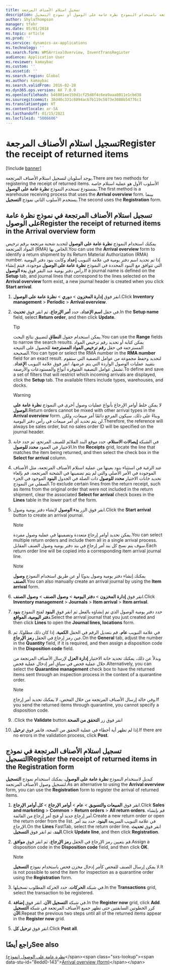 ```yaml
---
title: تسجيل استلام الأصناف المرجعة
description: يمكنك تسجيل استلام الأصناف المرتجعة باستخدام النموذج نظرة عامة على الوصول أو نموذج التسجيل.
author: ShylaThompson
manager: tfehr
ms.date: 05/01/2018
ms.topic: article
ms.prod: ''
ms.service: dynamics-ax-applications
ms.technology: ''
ms.search.form: WMSArrivalOverview, InventTransRegister
audience: Application User
ms.reviewer: kamaybac
ms.custom: ''
ms.assetid: ''
ms.search.region: Global
ms.author: kamaybac
ms.search.validFrom: 2016-02-28
ms.dyn365.ops.version: AX 7.0.0
ms.openlocfilehash: b46801ee150d1cf25d8f4c6ea9aaa8011e1cbd38
ms.sourcegitcommit: 38d40c331c8894acb7b119c5073e3088b54776c1
ms.translationtype: HT
ms.contentlocale: ar-SA
ms.lasthandoff: 01/15/2021
ms.locfileid: "5006606"
---
```

# <a name="register-the-receipt-of-returned-items"></a><span data-ttu-id="8edd0-103">تسجيل استلام الأصناف المرجعة</span><span class="sxs-lookup"><span data-stu-id="8edd0-103">Register the receipt of returned items</span></span> 

[!include [banner](../includes/banner.md)]


<span data-ttu-id="8edd0-104">يوجد أسلوبان لتسجيل استلام الأصناف المرتجعة.</span><span class="sxs-lookup"><span data-stu-id="8edd0-104">There are two methods for registering the receipt of returned items.</span></span> <span data-ttu-id="8edd0-105">الأسلوب الأول هو عملية استلام خاصة بمستودع تستخدم النموذج **نظرة عامة على الوصول**.</span><span class="sxs-lookup"><span data-stu-id="8edd0-105">The first method is a warehouse receiving process that uses the **Arrival overview** form.</span></span> <span data-ttu-id="8edd0-106">بينما يستخدم الأسلوب الثاني نموذج **التسجيل**.</span><span class="sxs-lookup"><span data-stu-id="8edd0-106">The second uses the **Registration** form.</span></span>

## <a name="register-the-receipt-of-returned-items-in-the-arrival-overview-form"></a><span data-ttu-id="8edd0-107">تسجيل استلام الأصناف المرتجعة في نموذج نظرة عامة على الوصول</span><span class="sxs-lookup"><span data-stu-id="8edd0-107">Register the receipt of returned items in the Arrival overview form</span></span>

<span data-ttu-id="8edd0-108">يمكنك استخدام النموذج **نظرة عامة على الوصول** لتحديد شحنة مرتجعة برقم ترخيص المواد المرتجعة (RMA) الخاص بها.</span><span class="sxs-lookup"><span data-stu-id="8edd0-108">You can use the **Arrival overview** form to identify a return shipment by its Return Material Authorization (RMA) number.</span></span> <span data-ttu-id="8edd0-109">إذا تم تحديد اسم دفتر يومية في علامة التبويب **إعداد** وكانت بنود دفتر اليومية التي تتوافق مع البنود المحددة في النموذج **نظرة عامة على الوصول** موجودة، فيتم إنشاء رأس دفتر يومية عند النقر فوق **بدء الوصول**.</span><span class="sxs-lookup"><span data-stu-id="8edd0-109">If a journal name is defined on the **Setup** tab, and journal lines that correspond to the lines selected on the **Arrival overview** form exist, a new journal header is created when you click **Start arrival**.</span></span>

1.  <span data-ttu-id="8edd0-110">انقر فوق **إدارة المخزون** \> **دوري** \> **نظرة عامة على الوصول**.</span><span class="sxs-lookup"><span data-stu-id="8edd0-110">Click **Inventory management** \> **Periodic** \> **Arrival overview**.</span></span>

2.  <span data-ttu-id="8edd0-111">في حقل **اسم الإعداد**، حدد **أمر الإرجاع**، ثم انقر فوق **تحديث**.</span><span class="sxs-lookup"><span data-stu-id="8edd0-111">In the **Setup name** field, select **Return order**, and then click **Update**.</span></span>
    

    > [!TIP]
    > <P><span data-ttu-id="8edd0-112">يمكن استخدام حقول <STRONG>النطاق</STRONG> لتضييق نتائج البحث.</span><span class="sxs-lookup"><span data-stu-id="8edd0-112">You can use the <STRONG>Range</STRONG> fields to narrow the search results.</span></span> <span data-ttu-id="8edd0-113">يمكن كتابة أو تحديد رقم ترخيص المواد المسترجعة في حقل <STRONG>رقم ترخيص المواد المسترجعة</STRONG> للحصول على النتيجة الصحيحة.</span><span class="sxs-lookup"><span data-stu-id="8edd0-113">You can type or select the RMA number in the <STRONG>RMA number</STRONG> field for an exact result.</span></span> <span data-ttu-id="8edd0-114">لتحديد وحفظ مجموعة من عوامل التصفية التي ستقوم بتقييد عمليات الوصول الواردة التي يتم عرضها، انقر فوق علامة التبويب <STRONG>الإعداد</STRONG>. تشمل عوامل التصفية المتوفرة أنواع والمستودعات والأرصفة.</span><span class="sxs-lookup"><span data-stu-id="8edd0-114">To define and save a set of filters that will restrict which incoming arrivals are displayed, click the <STRONG>Setup</STRONG> tab. The available filters include types, warehouses, and docks.</span></span></P>

    

    > [!WARNING]
    > <P><span data-ttu-id="8edd0-115">لا يمكن خلط أوامر الإرجاع بأنواع عمليات وصول أخرى في النموذج <STRONG>نظرة عامة على الوصول</STRONG>.</span><span class="sxs-lookup"><span data-stu-id="8edd0-115">Return orders cannot be mixed with other arrival types in the <STRONG>Arrival overview</STRONG> form.</span></span> <span data-ttu-id="8edd0-116">وبناءً على ذلك، سيكون المرجع دائمًا أمر مبيعات، ولكن لن يتم تحديد أي أمر مبيعات في رأس دفتر اليومية.</span><span class="sxs-lookup"><span data-stu-id="8edd0-116">Therefore, the reference will always be sales order, but no sales order ID will be specified on the journal header.</span></span></P>



3.  <span data-ttu-id="8edd0-117">في الشبكة **إيصالات الاستلام**، حدد موقع البند الملائم للصنف المرتجع، ثم حدد خانة الاختيار في العمود **محدد للوصول**.</span><span class="sxs-lookup"><span data-stu-id="8edd0-117">In the **Receipts** grid, locate the line that matches the item being returned, and then select the check box in the **Select for arrival** column.</span></span>

4.  <span data-ttu-id="8edd0-118">عند الرغبة في استثناء بنود بعينها من عملية استلام الأصناف المرتجعة، مثل الأصناف الموجودة في الأمر الأصلي والتي لم يتم تضمينها في الشحنة المرتجعة، قم بإلغاء تحديد خانات الاختيار **محدد للوصول** ذات الصلة في الجدول **البنود** الموجود في الجزء السفلي من النموذج.</span><span class="sxs-lookup"><span data-stu-id="8edd0-118">To exclude certain lines from the return receipt, such as items from the original order that were not included in the return shipment, clear the associated **Select for arrival** check boxes in the **Lines** table in the lower part of the form.</span></span>

5.  <span data-ttu-id="8edd0-119">انقر فوق الزر **بدء الوصول** لإنشاء دفتر يومية وصول.</span><span class="sxs-lookup"><span data-stu-id="8edd0-119">Click the **Start arrival** button to create an arrival journal.</span></span>
    

    > [!NOTE]
    > <P><span data-ttu-id="8edd0-120">يمكن تحديد أوامر إرجاع متعددة وتضمينها في عملية وصول مفردة.</span><span class="sxs-lookup"><span data-stu-id="8edd0-120">You can select multiple return orders and include them all in a single arrival process.</span></span> <span data-ttu-id="8edd0-121">سوف يتم نسخ كل بند أمر إرجاع في بند دفتر يومية وصول الصنف المقابل.</span><span class="sxs-lookup"><span data-stu-id="8edd0-121">Each return order line will be copied into a corresponding item arrival journal line.</span></span></P>

    

    > [!NOTE]
    > <P><span data-ttu-id="8edd0-122">يمكنك إنشاء دفتر يومية وصول يدويًا أو عن طريق استخدام النموذج <STRONG>وصول الصنف</STRONG>.</span><span class="sxs-lookup"><span data-stu-id="8edd0-122">You can also manually create an arrival journal by using the <STRONG>Item arrival</STRONG> form.</span></span> 



6.  <span data-ttu-id="8edd0-123">انقر فوق **إدارة المخزون** \> **دفتر اليومية** \> **وصول الصنف‬** \> **وصول الصنف‬**.</span><span class="sxs-lookup"><span data-stu-id="8edd0-123">Click **Inventory management** \> **Journals** \> **Item arrival** \> **Item arrival**.</span></span>

7.  <span data-ttu-id="8edd0-124">حدد دفتر يومية الوصول الذي تم إنشاؤه بالفعل ثم انقر فوق **البنود** لفتح النموذج **بنود دفتر اليومية، المواقع**.</span><span class="sxs-lookup"><span data-stu-id="8edd0-124">Select the arrival journal that you just created and then click **Lines** to open the **Journal lines, locations** form.</span></span>

8.  <span data-ttu-id="8edd0-125">في علامة التبويب **عام**، قم بتعديل الرقم في الحقل **الكمية**، إذا كان ذلك مطلوبًا، ثم عين رمز إرجاع في الحقل **رمز الإرجاع**.</span><span class="sxs-lookup"><span data-stu-id="8edd0-125">On the **General** tab, adjust the number in the **Quantity** field, if it is required, and then assign a disposition code in the **Disposition code** field.</span></span>
    
    <span data-ttu-id="8edd0-126">وبدلاً عن ذلك، يمكنك تحديد خانة الاختيار **إدارة العزل** لإرسال الأصناف المرتجعة من خلال عملية فحص في سياق أمر إدخال عملية فحص.</span><span class="sxs-lookup"><span data-stu-id="8edd0-126">Alternatively, you can select the **Quarantine management** check box to have the returned items sent through an inspection process in the context of a quarantine order.</span></span>
    

    > [!NOTE]
    > <P><span data-ttu-id="8edd0-127">وفي حالة إرسال الأصناف المرتجعة من خلال الفحص، لا يمكنك تحديد أمر إرجاع.</span><span class="sxs-lookup"><span data-stu-id="8edd0-127">If you send the returned items through quarantine, you cannot specify a disposition code.</span></span></P>



9.  <span data-ttu-id="8edd0-128">انقر فوق زر **‏‫التحقق من الصحة**.</span><span class="sxs-lookup"><span data-stu-id="8edd0-128">Click the **Validate** button.</span></span>

10. <span data-ttu-id="8edd0-129">إذا لم تظهر أية أخطاء في عملية التحقق من الصحة، فانقر فوق **ترحيل**.</span><span class="sxs-lookup"><span data-stu-id="8edd0-129">If there are no errors in the validation process, click **Post**.</span></span>

## <a name="register-the-receipt-of-returned-items-in-the-registration-form"></a><span data-ttu-id="8edd0-130">تسجيل استلام الأصناف المرتجعة في نموذج التسجيل</span><span class="sxs-lookup"><span data-stu-id="8edd0-130">Register the receipt of returned items in the Registration form</span></span>

<span data-ttu-id="8edd0-131">كبديل لاستخدام النموذج **نظرة عامة على الوصول**، يمكنك استخدام نموذج **التسجيل** لتسجيل وصول الأصناف المرتجعة.</span><span class="sxs-lookup"><span data-stu-id="8edd0-131">As an alternative to using the **Arrival overview** form, you can use the **Registration** form to register the arrival of returned items.</span></span>

1.  <span data-ttu-id="8edd0-132">انقر فوق **المبيعات والتسويق** \> **عام** \> **أوامر الإرجاع** \> **كل أوامر الإرجاع**.</span><span class="sxs-lookup"><span data-stu-id="8edd0-132">Click **Sales and marketing** \> **Common** \> **Return orders** \> **All return orders**.</span></span> <span data-ttu-id="8edd0-133">قم بإنشاء أمر إرجاع جديد أو فتح أمر إرجاع من القائمة.</span><span class="sxs-lookup"><span data-stu-id="8edd0-133">Create a new return order or open the return order from the list.</span></span> <span data-ttu-id="8edd0-134">في علامة التبويب السريعة **البنود**، حدد بند أمر الإرجاع.</span><span class="sxs-lookup"><span data-stu-id="8edd0-134">On the **Lines** FastTab, select the return order line.</span></span> <span data-ttu-id="8edd0-135">انقر فوق **تحديث البند**، ثم انقر فوق **التسجيل**.</span><span class="sxs-lookup"><span data-stu-id="8edd0-135">Click **Update line**, and then click **Registration**.</span></span>

2.  <span data-ttu-id="8edd0-136">قم بتعيين رمز الإرجاع في الحقل **رمز الإرجاع**، ثم انقر فوق **موافق**.</span><span class="sxs-lookup"><span data-stu-id="8edd0-136">Assign a disposition code in the **Disposition code** field, and then click **OK**.</span></span>
    

    > [!NOTE]
    > <P><span data-ttu-id="8edd0-137">لا يمكن إرسال الصنف للفحص كأمر إدخال مخزن فحص باستخدام نموذج <STRONG>التسجيل</STRONG>.</span><span class="sxs-lookup"><span data-stu-id="8edd0-137">It is not possible to send the item for inspection as a quarantine order using the <STRONG>Registration</STRONG> form.</span></span></P>



3.  <span data-ttu-id="8edd0-138">في شبكة **الحركات**، حدد الحركة المطلوب تسجيلها.</span><span class="sxs-lookup"><span data-stu-id="8edd0-138">In the **Transactions** grid, select the transaction to be registered.</span></span>

4.  <span data-ttu-id="8edd0-139">في شبكة **التسجيل الآن**، انقر فوق **إضافة**.</span><span class="sxs-lookup"><span data-stu-id="8edd0-139">In the **Register now** grid, click **Add**.</span></span> <span data-ttu-id="8edd0-140">كرر الخطوتين السابقتين حتى تظهر جميع الأصناف المرتجعة في شبكة **التسجيل الآن**.</span><span class="sxs-lookup"><span data-stu-id="8edd0-140">Repeat the previous two steps until all of the returned items appear in the **Register now** grid.</span></span>

5.  <span data-ttu-id="8edd0-141">انقر فوق **ترحيل كل**.</span><span class="sxs-lookup"><span data-stu-id="8edd0-141">Click **Post all**.</span></span>

## <a name="see-also"></a><span data-ttu-id="8edd0-142">راجع أيضًا</span><span class="sxs-lookup"><span data-stu-id="8edd0-142">See also</span></span>

<span data-ttu-id="8edd0-143">[نظرة عامة على الوصول (نموذج)](https://technet.microsoft.com/library/hh227654\(v=ax.60\))</span><span class="sxs-lookup"><span data-stu-id="8edd0-143">[Arrival overview (form)](https://technet.microsoft.com/library/hh227654\(v=ax.60\))</span></span>

  


